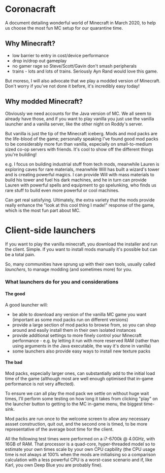 # Coronacraft

A document detailing wonderful world of Minecraft in March 2020, to help us choose the most fun MC setup for our quarantine time.

## Why Minecraft?

- low barrier to entry in cost/device performance
- drop in/drop out gameplay
- no gamer rage so Steve/Scott/Gavin don't smash peripherals
- trains - lots and lots of trains. Seriously Ayn Rand would love this game.

But moreso, I will also advocate that we play a modded version of Minecraft.
Don't worry if you've not done it before, it's incredibly easy today!

## Why modded Minecraft?

Obviously we need accounts for the Java version of MC.
We all seem to already have those, and if you want to play vanilla you just use the vanilla launcher and a vanilla server, like the other night on Roddy's server.

But vanilla is just the tip of the Minecraft iceberg.
Mods and mod packs are the life-blood of the game; personally speaking I've found good mod packs to be considerably more fun than vanilla, especially on small-to-medium sized co-op servers with friends. It's cool to show off the different things you're building!

e.g. I focus on building industrial stuff from tech mods, meanwhile Lauren is exploring caves for rare materials, meanwhile Will has built a wizard's tower and is creating powerful magics.
I can provide Will with mass materials to build his tower and fuel his dark machines, and he in turn can provide Lauren with powerful spells and equipment to go spelunking, who finds us rare stuff to build even more powerful or cool machines.

Can get real satisfying. Ultimately, the extra variety that the mods provide really enhance the "look at this cool thing I made!" response of the game, which is the most fun part about MC.

# Client-side launchers

If you want to play the vanilla minecraft, you download the installer and run the client. Simple.
If you want to install mods manually it's possible but can be a total pain.

So, many communities have sprung up with their own tools, usually called *launchers*,  to manage modding (and sometimes more) for you.

### What launchers do for you and considerations

#### The good
A good launcher will:
- be able to download any version of the vanilla MC game you want (important as some mod packs run on different versions)
- provide a large section of mod packs to browse from, so you can shop around and easily install them in their own isolated instances
- provide additional settings to more finely control your Minecraft performance - e.g. by letting it run with more reserved RAM (rather than using arguments in the Java executable, the way it's done in vanilla)
- some launchers also provide easy ways to install new texture packs

#### The bad

Mod packs, especially larger ones, can substantially add to the initial load time of the game (although most are well enough optimised that in-game performance is not very affected).

To ensure we can all play the mod pack we settle on without huge wait times, I'll perform some testing on how long it takes from clicking "play" on the launcher button to getting to the MC in-game menu, the biggest time-sink.

Mod packs are run once to the welcome screen to allow any necessary assset construction, quit out, and the second one is timed, to be more representative of the average boot time for the client.

All the following test times were performed on a i7-6700k @ 4.0GHz, with 16GB of RAM. That processor is a quad-core, hyper-threaded model so to estimate your own times scale by your own CPU capbility (the CPU usage time is not always at 100% when the mods are initialising so a comparison calculation with a less powerful CPU is a worst-case scenario and if, like Karl, you own Deep Blue you are probably fine).

